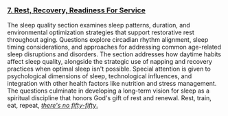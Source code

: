 ### [7. Rest, Recovery, Readiness For Service](https://ancientguy.github.io/7.html)

The sleep quality section examines sleep patterns, duration, and environmental optimization strategies that support restorative rest throughout aging. Questions explore circadian rhythm alignment, sleep timing considerations, and approaches for addressing common age-related sleep disruptions and disorders. The section addresses how daytime habits affect sleep quality, alongside the strategic use of napping and recovery practices when optimal sleep isn't possible. Special attention is given to psychological dimensions of sleep, technological influences, and integration with other health factors like nutrition and stress management. The questions culminate in developing a long-term vision for sleep as a spiritual discipline that honors God's gift of rest and renewal. Rest, train, eat, repeat, [*there's no fifty-fifty*.](https://www.youtube.com/shorts/wjWeLIHglgQ)
